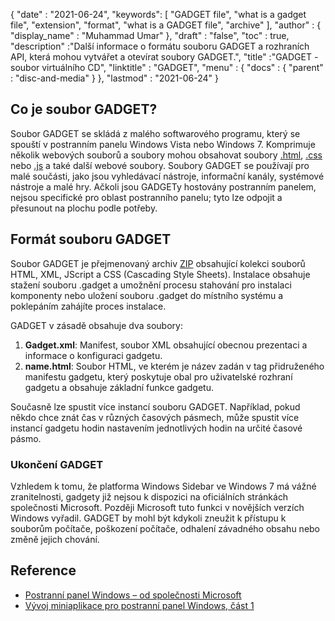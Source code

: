 {
  "date" : "2021-06-24",
  "keywords": [ "GADGET file", "what is a gadget file", "extension", "format", "what is a GADGET file", "archive" ],
  "author" : {
    "display_name" : "Muhammad Umar"
},
  "draft" : "false",
   "toc" : true,
  "description" :"Další informace o formátu souboru GADGET a rozhraních API, která mohou vytvářet a otevírat soubory GADGET.",
  "title" :"GADGET - soubor virtuálního CD",
  "linktitle" : "GADGET",
  "menu" : {
    "docs" : {
      "parent" : "disc-and-media"
}
},
  "lastmod" : "2021-06-24"
}

## Co je soubor GADGET?

Soubor GADGET se skládá z malého softwarového programu, který se spouští v postranním panelu Windows Vista nebo Windows 7. Komprimuje několik webových souborů a soubory mohou obsahovat soubory [.html](/cs/web/html), [.css](/cs/web/css) nebo [.js](/cs/web/js) a také další webové soubory. Soubory GADGET se používají pro malé součásti, jako jsou vyhledávací nástroje, informační kanály, systémové nástroje a malé hry. Ačkoli jsou GADGETy hostovány postranním panelem, nejsou specifické pro oblast postranního panelu; tyto lze odpojit a přesunout na plochu podle potřeby.

## Formát souboru GADGET

Soubor GADGET je přejmenovaný archiv [ZIP](/cs/compression/zip/) obsahující kolekci souborů HTML, XML, JScript a CSS (Cascading Style Sheets). Instalace obsahuje stažení souboru .gadget a umožnění procesu stahování pro instalaci komponenty nebo uložení souboru .gadget do místního systému a poklepáním zahájíte proces instalace.

GADGET v zásadě obsahuje dva soubory:

1. **Gadget.xml**: Manifest, soubor XML obsahující obecnou prezentaci a informace o konfiguraci gadgetu.
2. **name.html**: Soubor HTML, ve kterém je název zadán v<name> tag přidruženého manifestu gadgetu, který poskytuje obal pro uživatelské rozhraní gadgetu a obsahuje základní funkce gadgetu.

Současně lze spustit více instancí souboru GADGET. Například, pokud někdo chce znát čas v různých časových pásmech, může spustit více instancí gadgetu hodin nastavením jednotlivých hodin na určité časové pásmo.

### Ukončení GADGET

Vzhledem k tomu, že platforma Windows Sidebar ve Windows 7 má vážné zranitelnosti, gadgety již nejsou k dispozici na oficiálních stránkách společnosti Microsoft. Později Microsoft tuto funkci v novějších verzích Windows vyřadil. GADGET by mohl být kdykoli zneužit k přístupu k souborům počítače, poškození počítače, odhalení závadného obsahu nebo změně jejich chování.

## Reference

* [Postranní panel Windows – od společnosti Microsoft](https://docs.microsoft.com/en-us/previous-versions/windows/desktop/sidebar/-sidebar-entry)
* [Vývoj miniaplikace pro postranní panel Windows, část 1](https://docs.microsoft.com/en-us/previous-versions/windows/desktop/sidebar/-sidebar-overview-gdo)

